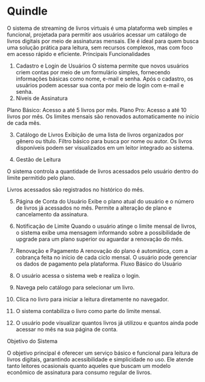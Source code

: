 # Quindle
O sistema de streaming de livros virtuais é uma plataforma web simples e funcional, projetada para permitir aos usuários acessar um catálogo de livros digitais por meio de assinaturas mensais. Ele é ideal para quem busca uma solução prática para leitura, sem recursos complexos, mas com foco em acesso rápido e eficiente.
Principais Funcionalidades
1. Cadastro e Login de Usuários
O sistema permite que novos usuários criem contas por meio de um formulário simples, fornecendo informações básicas como nome, e-mail e senha.
Após o cadastro, os usuários podem acessar sua conta por meio de login com e-mail e senha.
2. Níveis de Assinatura

Plano Básico: Acesso a até 5 livros por mês.
Plano Pro: Acesso a até 10 livros por mês.
Os limites mensais são renovados automaticamente no início de cada mês.

3. Catálogo de Livros
Exibição de uma lista de livros organizados por gênero ou título.
Filtro básico para busca por nome ou autor.
Os livros disponíveis podem ser visualizados em um leitor integrado ao sistema.

4. Gestão de Leitura

O sistema controla a quantidade de livros acessados pelo usuário dentro do limite permitido pelo plano.

Livros acessados são registrados no histórico do mês.

5. Página de Conta do Usuário
Exibe o plano atual do usuário e o número de livros já acessados no mês.
Permite a alteração de plano e cancelamento da assinatura.

6. Notificação de Limite
Quando o usuário atinge o limite mensal de livros, o sistema exibe uma mensagem informando sobre a possibilidade de upgrade para um plano superior ou aguardar a renovação do mês.

7. Renovação e Pagamento
A renovação do plano é automática, com a cobrança feita no início de cada ciclo mensal.
O usuário pode gerenciar os dados de pagamento pela plataforma.
Fluxo Básico do Usuário

1. O usuário acessa o sistema web e realiza o login.
2. Navega pelo catálogo para selecionar um livro.
3. Clica no livro para iniciar a leitura diretamente no navegador.
4. O sistema contabiliza o livro como parte do limite mensal.
5. O usuário pode visualizar quantos livros já utilizou e quantos ainda pode acessar no mês na sua página de conta.

Objetivo do Sistema

O objetivo principal é oferecer um serviço básico e funcional para leitura de livros digitais, garantindo acessibilidade e simplicidade no uso. Ele atende tanto leitores ocasionais quanto aqueles que buscam um modelo econômico de assinatura para consumo regular de livros.
